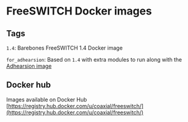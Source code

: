 # FreeSWITCH Docker images

## Tags

`1.4`: Barebones FreeSWITCH 1.4 Docker image

`for_adhearsion`: Based on `1.4` with extra modules to run along with the [Adhearsion image](https://github.com/coaxial/docker-adhearsion)

## Docker hub

Images available on Docker Hub [https://registry.hub.docker.com/u/coaxial/freeswitch/](https://registry.hub.docker.com/u/coaxial/freeswitch/)
